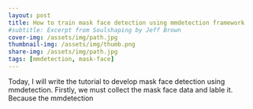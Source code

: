 ```yaml
---
layout: post
title: How to train mask face detection using mmdetection framework
#subtitle: Excerpt from Soulshaping by Jeff Brown
cover-img: /assets/img/path.jpg
thumbnail-img: /assets/img/thumb.png
share-img: /assets/img/path.jpg
tags: [mmdetection, mask-face]
---
```


Today, I will write the tutorial to develop mask face detection using mmdetection. Firstly, we must collect the mask face data and lable it.  Because the mmdetection

